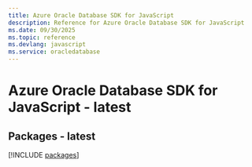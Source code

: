 ```yaml
---
title: Azure Oracle Database SDK for JavaScript
description: Reference for Azure Oracle Database SDK for JavaScript
ms.date: 09/30/2025
ms.topic: reference
ms.devlang: javascript
ms.service: oracledatabase
---
```

# Azure Oracle Database SDK for JavaScript - latest
## Packages - latest
[!INCLUDE [packages](oracle-database-index.md)]